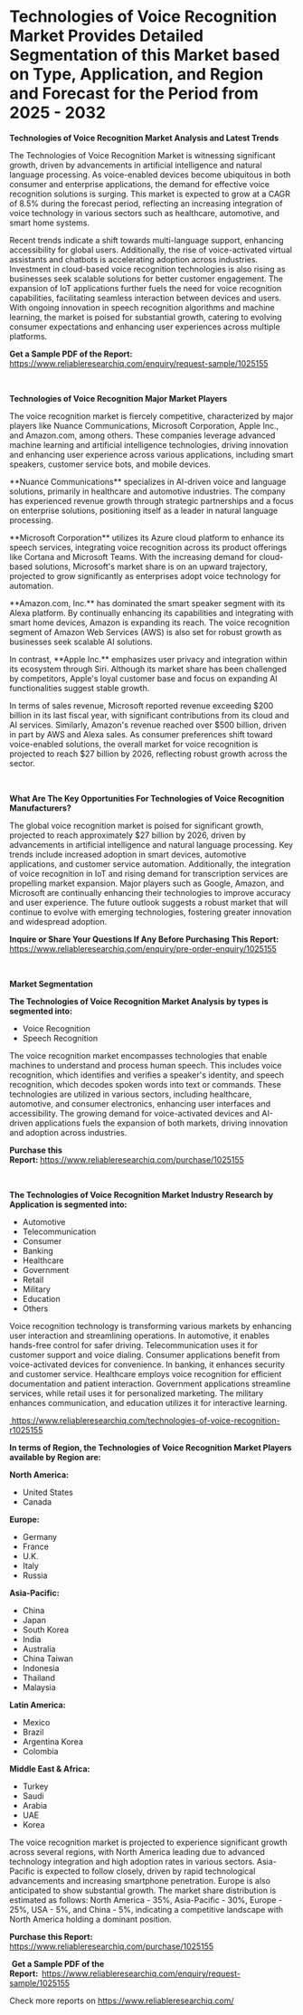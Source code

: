 <p><h1>Technologies of Voice Recognition Market Provides Detailed Segmentation of this Market based on Type, Application, and Region and Forecast for the Period from 2025 - 2032</h1></p><p><strong>Technologies of Voice Recognition Market Analysis and Latest Trends</strong></p>
<p><p>The Technologies of Voice Recognition Market is witnessing significant growth, driven by advancements in artificial intelligence and natural language processing. As voice-enabled devices become ubiquitous in both consumer and enterprise applications, the demand for effective voice recognition solutions is surging. This market is expected to grow at a CAGR of 8.5% during the forecast period, reflecting an increasing integration of voice technology in various sectors such as healthcare, automotive, and smart home systems.</p><p>Recent trends indicate a shift towards multi-language support, enhancing accessibility for global users. Additionally, the rise of voice-activated virtual assistants and chatbots is accelerating adoption across industries. Investment in cloud-based voice recognition technologies is also rising as businesses seek scalable solutions for better customer engagement. The expansion of IoT applications further fuels the need for voice recognition capabilities, facilitating seamless interaction between devices and users. With ongoing innovation in speech recognition algorithms and machine learning, the market is poised for substantial growth, catering to evolving consumer expectations and enhancing user experiences across multiple platforms.</p></p>
<p><strong>Get a Sample PDF of the Report:&nbsp;</strong> <a href="https://www.reliableresearchiq.com/enquiry/request-sample/1025155?utm_campaign=3174&utm_medium=2&utm_source=Github&utm_content=ia&utm_term=07032025&utm_id=technologies-of-voice-recognition">https://www.reliableresearchiq.com/enquiry/request-sample/1025155</a></p>
<p>&nbsp;</p>
<p><strong>Technologies of Voice Recognition Major Market Players</strong></p>
<p><p>The voice recognition market is fiercely competitive, characterized by major players like Nuance Communications, Microsoft Corporation, Apple Inc., and Amazon.com, among others. These companies leverage advanced machine learning and artificial intelligence technologies, driving innovation and enhancing user experience across various applications, including smart speakers, customer service bots, and mobile devices.</p><p>**Nuance Communications** specializes in AI-driven voice and language solutions, primarily in healthcare and automotive industries. The company has experienced revenue growth through strategic partnerships and a focus on enterprise solutions, positioning itself as a leader in natural language processing. </p><p>**Microsoft Corporation** utilizes its Azure cloud platform to enhance its speech services, integrating voice recognition across its product offerings like Cortana and Microsoft Teams. With the increasing demand for cloud-based solutions, Microsoft's market share is on an upward trajectory, projected to grow significantly as enterprises adopt voice technology for automation.</p><p>**Amazon.com, Inc.** has dominated the smart speaker segment with its Alexa platform. By continually enhancing its capabilities and integrating with smart home devices, Amazon is expanding its reach. The voice recognition segment of Amazon Web Services (AWS) is also set for robust growth as businesses seek scalable AI solutions.</p><p>In contrast, **Apple Inc.** emphasizes user privacy and integration within its ecosystem through Siri. Although its market share has been challenged by competitors, Apple's loyal customer base and focus on expanding AI functionalities suggest stable growth.</p><p>In terms of sales revenue, Microsoft reported revenue exceeding $200 billion in its last fiscal year, with significant contributions from its cloud and AI services. Similarly, Amazon's revenue reached over $500 billion, driven in part by AWS and Alexa sales. As consumer preferences shift toward voice-enabled solutions, the overall market for voice recognition is projected to reach $27 billion by 2026, reflecting robust growth across the sector.</p></p>
<p>&nbsp;</p>
<p><strong>What Are The Key Opportunities For Technologies of Voice Recognition Manufacturers?</strong></p>
<p><p>The global voice recognition market is poised for significant growth, projected to reach approximately $27 billion by 2026, driven by advancements in artificial intelligence and natural language processing. Key trends include increased adoption in smart devices, automotive applications, and customer service automation. Additionally, the integration of voice recognition in IoT and rising demand for transcription services are propelling market expansion. Major players such as Google, Amazon, and Microsoft are continually enhancing their technologies to improve accuracy and user experience. The future outlook suggests a robust market that will continue to evolve with emerging technologies, fostering greater innovation and widespread adoption.</p></p>
<p><strong>Inquire or Share Your Questions If Any Before Purchasing This Report:</strong> <a href="https://www.reliableresearchiq.com/enquiry/pre-order-enquiry/1025155?utm_campaign=3174&utm_medium=2&utm_source=Github&utm_content=ia&utm_term=07032025&utm_id=technologies-of-voice-recognition">https://www.reliableresearchiq.com/enquiry/pre-order-enquiry/1025155</a></p>
<p>&nbsp;</p>
<p><strong>Market Segmentation</strong></p>
<p><strong>The Technologies of Voice Recognition Market Analysis by types is segmented into:</strong></p>
<p><ul><li>Voice Recognition</li><li>Speech Recognition</li></ul></p>
<p><p>The voice recognition market encompasses technologies that enable machines to understand and process human speech. This includes voice recognition, which identifies and verifies a speaker's identity, and speech recognition, which decodes spoken words into text or commands. These technologies are utilized in various sectors, including healthcare, automotive, and consumer electronics, enhancing user interfaces and accessibility. The growing demand for voice-activated devices and AI-driven applications fuels the expansion of both markets, driving innovation and adoption across industries.</p></p>
<p><strong>Purchase this Report:&nbsp;</strong><a href="https://www.reliableresearchiq.com/purchase/1025155?utm_campaign=3174&utm_medium=2&utm_source=Github&utm_content=ia&utm_term=07032025&utm_id=technologies-of-voice-recognition">https://www.reliableresearchiq.com/purchase/1025155</a></p>
<p>&nbsp;</p>
<p><strong>The Technologies of Voice Recognition Market Industry Research by Application is segmented into:</strong></p>
<p><ul><li>Automotive</li><li>Telecommunication</li><li>Consumer</li><li>Banking</li><li>Healthcare</li><li>Government</li><li>Retail</li><li>Military</li><li>Education</li><li>Others</li></ul></p>
<p><p>Voice recognition technology is transforming various markets by enhancing user interaction and streamlining operations. In automotive, it enables hands-free control for safer driving. Telecommunication uses it for customer support and voice dialing. Consumer applications benefit from voice-activated devices for convenience. In banking, it enhances security and customer service. Healthcare employs voice recognition for efficient documentation and patient interaction. Government applications streamline services, while retail uses it for personalized marketing. The military enhances communication, and education utilizes it for interactive learning.</p></p>
<p><a href="https://www.reliableresearchiq.com/technologies-of-voice-recognition-r1025155?utm_campaign=3174&utm_medium=2&utm_source=Github&utm_content=ia&utm_term=07032025&utm_id=technologies-of-voice-recognition">&nbsp;https://www.reliableresearchiq.com/technologies-of-voice-recognition-r1025155</a></p>
<p><strong>In terms of Region, the Technologies of Voice Recognition Market Players available by Region are:</strong></p>
<p>
    <p> <strong> North America: </strong>
        <ul>
            <li>United States</li>
            <li>Canada</li>
        </ul>
        </p> 
    <p> <strong> Europe: </strong>
        <ul>
            <li>Germany</li>
            <li>France</li>
            <li>U.K.</li>
            <li>Italy</li>
            <li>Russia</li>
        </ul>
        </p> 
    <p> <strong> Asia-Pacific: </strong>
        <ul>
            <li>China</li>
            <li>Japan</li>
            <li>South Korea</li>
            <li>India</li>
            <li>Australia</li>
            <li>China Taiwan</li>
            <li>Indonesia</li>
            <li>Thailand</li>
            <li>Malaysia</li>
        </ul>
        </p> 
    <p> <strong> Latin America: </strong>
        <ul>
            <li>Mexico</li>
            <li>Brazil</li>
            <li>Argentina Korea</li>
            <li>Colombia</li>
        </ul>
        </p> 
    <p> <strong> Middle East & Africa: </strong>
        <ul>
            <li>Turkey</li>
            <li>Saudi</li>
            <li>Arabia</li>
            <li>UAE</li>
            <li>Korea</li>
        </ul>
    </p>
    </p>
<p><p>The voice recognition market is projected to experience significant growth across several regions, with North America leading due to advanced technology integration and high adoption rates in various sectors. Asia-Pacific is expected to follow closely, driven by rapid technological advancements and increasing smartphone penetration. Europe is also anticipated to show substantial growth. The market share distribution is estimated as follows: North America - 35%, Asia-Pacific - 30%, Europe - 25%, USA - 5%, and China - 5%, indicating a competitive landscape with North America holding a dominant position.</p></p>
<p><strong>Purchase this Report: </strong><a href="https://www.reliableresearchiq.com/purchase/1025155?utm_campaign=3174&utm_medium=2&utm_source=Github&utm_content=ia&utm_term=07032025&utm_id=technologies-of-voice-recognition">https://www.reliableresearchiq.com/purchase/1025155</a></p>
<p>&nbsp;<strong>Get a Sample PDF of the Report:&nbsp;&nbsp;</strong><a href="https://www.reliableresearchiq.com/enquiry/request-sample/1025155?utm_campaign=3174&utm_medium=2&utm_source=Github&utm_content=ia&utm_term=07032025&utm_id=technologies-of-voice-recognition">https://www.reliableresearchiq.com/enquiry/request-sample/1025155</a></p>
<p><strong></strong></p>
<p>Check more reports on <a href="https://www.reliableresearchiq.com/?utm_campaign=3174&utm_medium=2&utm_source=Github&utm_content=ia&utm_term=07032025&utm_id=technologies-of-voice-recognition">https://www.reliableresearchiq.com/</a></p>